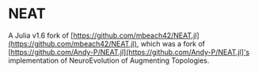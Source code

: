 # NEAT

A Julia v1.6 fork of [https://github.com/mbeach42/NEAT.jl](https://github.com/mbeach42/NEAT.jl), which was a fork of [https://github.com/Andy-P/NEAT.jl](https://github.com/Andy-P/NEAT.jl]'s implementation of NeuroEvolution of Augmenting Topologies.
